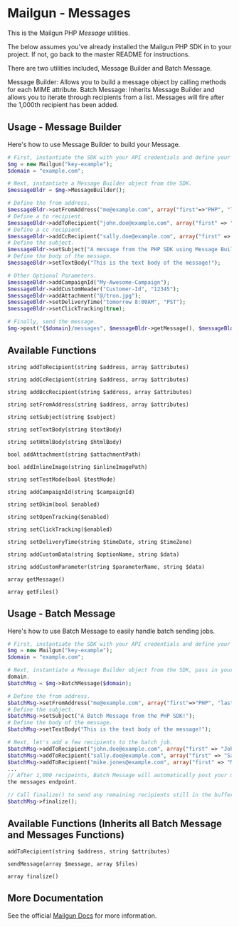 Mailgun - Messages
====================

This is the Mailgun PHP *Message* utilities. 

The below assumes you've already installed the Mailgun PHP SDK in to your 
project. If not, go back to the master README for instructions.

There are two utilities included, Message Builder and Batch Message. 

Message Builder: Allows you to build a message object by calling methods for 
each MIME attribute. 
Batch Message: Inherits Message Builder and allows you to iterate through 
recipients from a list. Messages will fire after the 1,000th recipient has been 
added. 

Usage - Message Builder
-----------------------
Here's how to use Message Builder to build your Message. 

```php
# First, instantiate the SDK with your API credentials and define your domain. 
$mg = new Mailgun("key-example");
$domain = "example.com";

# Next, instantiate a Message Builder object from the SDK.
$messageBldr = $mg->MessageBuilder();

# Define the from address.
$messageBldr->setFromAddress("me@example.com", array("first"=>"PHP", "last" => "SDK"));
# Define a to recipient.
$messageBldr->addToRecipient("john.doe@example.com", array("first" => "John", "last" => "Doe"));
# Define a cc recipient.
$messageBldr->addCcRecipient("sally.doe@example.com", array("first" => "Sally", "last" => "Doe"));
# Define the subject. 
$messageBldr->setSubject("A message from the PHP SDK using Message Builder!");
# Define the body of the message.
$messageBldr->setTextBody("This is the text body of the message!");

# Other Optional Parameters.
$messageBldr->addCampaignId("My-Awesome-Campaign");
$messageBldr->addCustomHeader("Customer-Id", "12345");
$messageBldr->addAttachment("@/tron.jpg");
$messageBldr->setDeliveryTime("tomorrow 8:00AM", "PST");
$messageBldr->setClickTracking(true);

# Finally, send the message.
$mg->post("{$domain}/messages", $messageBldr->getMessage(), $messageBldr->getFiles());
```

Available Functions
-----------------------------------------------------

`string addToRecipient(string $address, array $attributes)` 

`string addCcRecipient(string $address, array $attributes)`  

`string addBccRecipient(string $address, array $attributes)`  

`string setFromAddress(string $address, array $attributes)`  

`string setSubject(string $subject)`  

`string setTextBody(string $textBody)`  

`string setHtmlBody(string $htmlBody)`  

`bool addAttachment(string $attachmentPath)`  

`bool addInlineImage(string $inlineImagePath)`  

`string setTestMode(bool $testMode)`  

`string addCampaignId(string $campaignId)`  

`string setDkim(bool $enabled)`  

`string setOpenTracking($enabled)`  

`string setClickTracking($enabled)`  

`string setDeliveryTime(string $timeDate, string $timeZone)`  

`string addCustomData(string $optionName, string $data)`  

`string addCustomParameter(string $parameterName, string $data)`

`array getMessage()`  

`array getFiles()`  


Usage - Batch Message
---------------------
Here's how to use Batch Message to easily handle batch sending jobs. 

```php
# First, instantiate the SDK with your API credentials and define your domain. 
$mg = new Mailgun("key-example");
$domain = "example.com";

# Next, instantiate a Message Builder object from the SDK, pass in your sending 
domain.
$batchMsg = $mg->BatchMessage($domain);

# Define the from address.
$batchMsg->setFromAddress("me@example.com", array("first"=>"PHP", "last" => "SDK"));
# Define the subject. 
$batchMsg->setSubject("A Batch Message from the PHP SDK!");
# Define the body of the message.
$batchMsg->setTextBody("This is the text body of the message!");

# Next, let's add a few recipients to the batch job.
$batchMsg->addToRecipient("john.doe@example.com", array("first" => "John", "last" => "Doe"));
$batchMsg->addToRecipient("sally.doe@example.com", array("first" => "Sally", "last" => "Doe"));
$batchMsg->addToRecipient("mike.jones@example.com", array("first" => "Mike", "last" => "Jones"));
...
// After 1,000 recipeints, Batch Message will automatically post your message to 
the messages endpoint. 

// Call finalize() to send any remaining recipients still in the buffer.
$batchMsg->finalize();

```

Available Functions (Inherits all Batch Message and Messages Functions)
-----------------------------------------------------------------------

`addToRecipient(string $address, string $attributes)`  

`sendMessage(array $message, array $files)` 
 
`array finalize()`  

More Documentation
------------------
See the official [Mailgun Docs](https://documentation.mailgun.com/api-sending.html) 
for more information.
